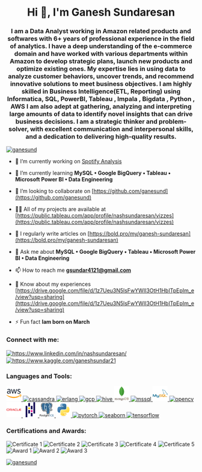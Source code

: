 <h1 align="center">Hi 👋, I'm Ganesh Sundaresan</h1>
<h3 align="center">I am a Data Analyst working in Amazon related products and softwares with 6+ years of professional experience in the field of analytics. I have a deep understanding of the e-commerce domain and have worked with various departments within Amazon to develop strategic plans, launch new products and optimize existing ones. My expertise lies in using data to analyze customer behaviors, uncover trends, and recommend innovative solutions to meet business objectives. I am highly skilled in Business Intelligence(ETL, Reporting) using Informatica, SQL, PowerBI, Tableau , Impala , Bigdata , Python , AWS I am also adept at gathering, analyzing and interpreting large amounts of data to identify novel insights that can drive business decisions. I am a strategic thinker and problem-solver, with excellent communication and interpersonal skills, and a dedication to delivering high-quality results.</h3>

<p align="left"> <a href="https://github.com/ryo-ma/github-profile-trophy"><img src="https://github-profile-trophy.vercel.app/?username=ganesund" alt="ganesund" /></a> </p>

- 🔭 I’m currently working on [Spotify Analysis](https://public.tableau.com/app/profile/nashsundaresan/viz/SpotifyAnalysis_16833558629330/Dashboard1)

- 🌱 I’m currently learning **MySQL • Google BigQuery • Tableau • Microsoft Power BI • Data Engineering**

- 👯 I’m looking to collaborate on [https://github.com/ganesund](https://github.com/ganesund)

- 👨‍💻 All of my projects are available at [https://public.tableau.com/app/profile/nashsundaresan/vizzes](https://public.tableau.com/app/profile/nashsundaresan/vizzes)

- 📝 I regularly write articles on [https://bold.pro/my/ganesh-sundaresan](https://bold.pro/my/ganesh-sundaresan)

- 💬 Ask me about **MySQL • Google BigQuery • Tableau • Microsoft Power BI • Data Engineering**

- 📫 How to reach me **gsundar4121@gmail.com**

- 📄 Know about my experiences [https://drive.google.com/file/d/1z7Ueu3N5lsFwYWII3OtH1HbITpEpIm_e/view?usp=sharing](https://drive.google.com/file/d/1z7Ueu3N5lsFwYWII3OtH1HbITpEpIm_e/view?usp=sharing)

- ⚡ Fun fact **Iam born on March**

<h3 align="left">Connect with me:</h3>
<p align="left">
<a href="https://linkedin.com/in/https://www.linkedin.com/in/nashsundaresan/" target="blank"><img align="center" src="https://raw.githubusercontent.com/rahuldkjain/github-profile-readme-generator/master/src/images/icons/Social/linked-in-alt.svg" alt="https://www.linkedin.com/in/nashsundaresan/" height="30" width="40" /></a>
<a href="https://kaggle.com/https://www.kaggle.com/ganeshsundar21" target="blank"><img align="center" src="https://raw.githubusercontent.com/rahuldkjain/github-profile-readme-generator/master/src/images/icons/Social/kaggle.svg" alt="https://www.kaggle.com/ganeshsundar21" height="30" width="40" /></a>
</p>

<h3 align="left">Languages and Tools:</h3>
<p align="left"> <a href="https://aws.amazon.com" target="_blank" rel="noreferrer"> <img src="https://raw.githubusercontent.com/devicons/devicon/master/icons/amazonwebservices/amazonwebservices-original-wordmark.svg" alt="aws" width="40" height="40"/> </a> <a href="https://cassandra.apache.org/" target="_blank" rel="noreferrer"> <img src="https://www.vectorlogo.zone/logos/apache_cassandra/apache_cassandra-icon.svg" alt="cassandra" width="40" height="40"/> </a> <a href="https://www.erlang.org/" target="_blank" rel="noreferrer"> <img src="https://www.vectorlogo.zone/logos/erlang/erlang-official.svg" alt="erlang" width="40" height="40"/> </a> <a href="https://cloud.google.com" target="_blank" rel="noreferrer"> <img src="https://www.vectorlogo.zone/logos/google_cloud/google_cloud-icon.svg" alt="gcp" width="40" height="40"/> </a> <a href="https://hive.apache.org/" target="_blank" rel="noreferrer"> <img src="https://www.vectorlogo.zone/logos/apache_hive/apache_hive-icon.svg" alt="hive" width="40" height="40"/> </a> <a href="https://www.mongodb.com/" target="_blank" rel="noreferrer"> <img src="https://raw.githubusercontent.com/devicons/devicon/master/icons/mongodb/mongodb-original-wordmark.svg" alt="mongodb" width="40" height="40"/> </a> <a href="https://www.microsoft.com/en-us/sql-server" target="_blank" rel="noreferrer"> <img src="https://www.svgrepo.com/show/303229/microsoft-sql-server-logo.svg" alt="mssql" width="40" height="40"/> </a> <a href="https://www.mysql.com/" target="_blank" rel="noreferrer"> <img src="https://raw.githubusercontent.com/devicons/devicon/master/icons/mysql/mysql-original-wordmark.svg" alt="mysql" width="40" height="40"/> </a> <a href="https://opencv.org/" target="_blank" rel="noreferrer"> <img src="https://www.vectorlogo.zone/logos/opencv/opencv-icon.svg" alt="opencv" width="40" height="40"/> </a> <a href="https://www.oracle.com/" target="_blank" rel="noreferrer"> <img src="https://raw.githubusercontent.com/devicons/devicon/master/icons/oracle/oracle-original.svg" alt="oracle" width="40" height="40"/> </a> <a href="https://pandas.pydata.org/" target="_blank" rel="noreferrer"> <img src="https://raw.githubusercontent.com/devicons/devicon/2ae2a900d2f041da66e950e4d48052658d850630/icons/pandas/pandas-original.svg" alt="pandas" width="40" height="40"/> </a> <a href="https://www.postgresql.org" target="_blank" rel="noreferrer"> <img src="https://raw.githubusercontent.com/devicons/devicon/master/icons/postgresql/postgresql-original-wordmark.svg" alt="postgresql" width="40" height="40"/> </a> <a href="https://www.python.org" target="_blank" rel="noreferrer"> <img src="https://raw.githubusercontent.com/devicons/devicon/master/icons/python/python-original.svg" alt="python" width="40" height="40"/> </a> <a href="https://pytorch.org/" target="_blank" rel="noreferrer"> <img src="https://www.vectorlogo.zone/logos/pytorch/pytorch-icon.svg" alt="pytorch" width="40" height="40"/> </a> <a href="https://seaborn.pydata.org/" target="_blank" rel="noreferrer"> <img src="https://seaborn.pydata.org/_images/logo-mark-lightbg.svg" alt="seaborn" width="40" height="40"/> </a> <a href="https://www.tensorflow.org" target="_blank" rel="noreferrer"> <img src="https://www.vectorlogo.zone/logos/tensorflow/tensorflow-icon.svg" alt="tensorflow" width="40" height="40"/> </a> </p>

<h3 align="left">Certifications and Awards:</h3>
<p align="left">
  <img src="https://drive.google.com/uc?export=view&id=10dF-g-wJugAKzGG-q6J7elUWHAy0f0HK" alt="Certificate 1" width="200">
  <img src="https://drive.google.com/uc?export=view&id=15Svqn-6SQhFnLyylCJaUTKf0UrFkbcdE" alt="Certificate 2" width="200">
  <img src="https://drive.google.com/uc?export=view&id=1nKkXWsMIrYfpEX_l2ynrUsTZJ3_efg31" alt="Certificate 3" width="200">
  <img src="https://drive.google.com/uc?export=view&id=1Lzk5adJr6bB_zTTSYUHIOwQII-YP-iOb" alt="Certificate 4" width="200">
  <img src="https://drive.google.com/uc?export=view&id=1Y_u4tzvTvNMg82-jHyWnXzzMykJDJJML" alt="Certificate 5" width="200">
  <img src="https://drive.google.com/uc?export=view&id=1_Ntn0XEJy_liLmygdY3Q4e4Z1qTCMzPJ" alt="Award 1" width="200">
  <img src="https://drive.google.com/uc?export=view&id=1zvW_ZsOQEHZ5xp8ftknBkxF9mNSJvGiZ" alt="Award 2" width="200">
  <img src="https://drive.google.com/uc?export=view&id=15Svqn-6SQhFnLyylCJaUTKf0UrFkbcdE" alt="Award 3" width="200">
</p>

<p align="left"> <a href="https://github.com/ryo-ma/github-profile-trophy"><img src="https://github-profile-trophy.vercel.app/?username=ganesund" alt="ganesund" /></a> </p>
